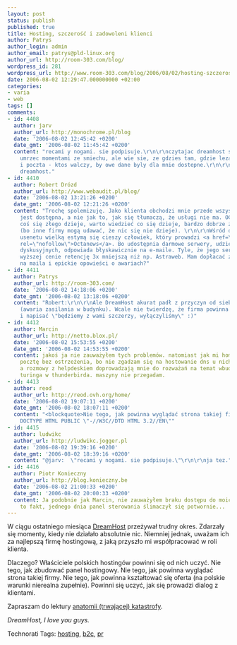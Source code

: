 ```yaml
---
layout: post
status: publish
published: true
title: Hosting, szczerość i zadowoleni klienci
author: Patrys
author_login: admin
author_email: patrys@pld-linux.org
author_url: http://room-303.com/blog/
wordpress_id: 281
wordpress_url: http://www.room-303.com/blog/2006/08/02/hosting-szczerosc-i-zadowoleni-klienci/
date: 2006-08-02 12:29:47.000000000 +02:00
categories:
- varia
- web
tags: []
comments:
- id: 4408
  author: jarv
  author_url: http://monochrome.pl/blog
  date: '2006-08-02 12:45:42 +0200'
  date_gmt: '2006-08-02 11:45:42 +0200'
  content: "recami y nogami. sie podpisuje.\r\n\r\nczytajac dreamhost status mozna
    umrzec momentami ze smiechu, ale wie sie, ze gdzies tam, gdzie leza moje strony
    i poczta - ktos walczy, by owe dane byly dla mnie dostepne.\r\n\r\nregards for
    dreamhost."
- id: 4410
  author: Robert Drózd
  author_url: http://www.webaudit.pl/blog/
  date: '2006-08-02 13:21:26 +0200'
  date_gmt: '2006-08-02 12:21:26 +0200'
  content: "Trochę spolemizuję. Jako klienta obchodzi mnie przede wszystkim czy usługa
    jest dostępna, a nie jak to, jak się tłumaczą, że usługi nie ma. OCZYWIŚCIE, jeśli
    coś się złego dzieje, warto wiedzieć co się dzieje, bardzo dobrze że o tym informują
    (bo inne firmy mogą udawać, że nic się nie dzieje). \r\n\r\nWśród dostawców binarnego
    usenetu wielką estymą się cieszy człowiek, który prowadzi <a href=\"http://www.octanews.com/\"
    rel=\"nofollow\">Octanews</a>. Bo udostępnia darmowe serwery, udziela się na listach
    dyskusyjnych, odpowiada błyskawicznie na e-maile. Tyle, że jego serwery mają przy
    wyższej cenie retencję 3x mniejszą niż np. Astraweb. Mam dopłacać za prawo odpowiedzi
    na maila i epickie opowieści o awariach?"
- id: 4411
  author: Patrys
  author_url: http://room-303.com/
  date: '2006-08-02 14:18:06 +0200'
  date_gmt: '2006-08-02 13:18:06 +0200'
  content: "Robert:\r\n\r\nAle DreamHost akurat padł z przyczyn od siebie niezależnych
    (awaria zasilania w budynku). Wcale nie twierdzę, że firma powinna wyłączyć serwery
    i napisać \"będziemy z wami szczerzy, wyłączyliśmy\" :)"
- id: 4412
  author: Marcin
  author_url: http://netto.blox.pl/
  date: '2006-08-02 15:53:55 +0200'
  date_gmt: '2006-08-02 14:53:55 +0200'
  content: jakoś ja nie zauważyłem tych problemów. natomiast jak mi home.pl wyłącza
    pocztę bez ostrzeżenia, bo nie zgadzam się na hostowanie dns u nich, to się jeże.
    a rozmowy z helpdeskiem doprowadzają mnie do rozważań na temat wbudowania testu
    turinga w thunderbirda. maszyny nie przegadam.
- id: 4413
  author: reod
  author_url: http://reod.ovh.org/home/
  date: '2006-08-02 19:07:11 +0200'
  date_gmt: '2006-08-02 18:07:11 +0200'
  content: "<blockquote>Nie tego, jak powinna wyglądać strona takiej firmy</blockquote>\r\nnoo:
    DOCTYPE HTML PUBLIC \"-//W3C//DTD HTML 3.2//EN\""
- id: 4415
  author: ludwikc
  author_url: http://ludwikc.jogger.pl
  date: '2006-08-02 19:39:16 +0200'
  date_gmt: '2006-08-02 18:39:16 +0200'
  content: "@jarv:  \"recami y nogami. sie podpisuje.\"\r\n\r\nja tez."
- id: 4416
  author: Piotr Konieczny
  author_url: http://blog.konieczny.be
  date: '2006-08-02 21:00:33 +0200'
  date_gmt: '2006-08-02 20:00:33 +0200'
  content: Ja podobnie jak Marcin, nie zauważyłem braku dostępu do moich stron. Natomiast,
    to fakt, jednego dnia panel sterowania ślimaczył się potwornie...
---
```

<p>W ciągu ostatniego miesiąca <a href="http://dreamhost.com/">DreamHost</a> przeżywał trudny okres. Zdarzały się momenty, kiedy nie działało absolutnie nic. Niemniej jednak, uważam ich za najlepszą firmę hostingową, z jaką przyszło mi współpracować w roli klienta.</p>

<p>Dlaczego? Właściciele polskich hostingów powinni się od nich uczyć. Nie tego, jak zbudować panel hostingowy. Nie tego, jak powinna wyglądać strona takiej firmy. Nie tego, jak powinna kształtować się oferta (na polskie warunki nierealna zupełnie). Powinni się uczyć, jak się prowadzi dialog z klientami.</p>

<p>Zapraszam do lektury <a href="http://blog.dreamhost.com/2006/08/01/anatomy-of-an-ongoing-disaster/">anatomii (trwającej) katastrofy</a>.</p>

<p><em>DreamHost, I love you guys.</em></p>

Technorati Tags: <a href="http://technorati.com/tag/hosting" rel="tag">hosting</a>, <a href="http://technorati.com/tag/b2c" rel="tag">b2c</a>, <a href="http://technorati.com/tag/pr" rel="tag">pr</a>
